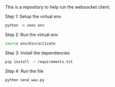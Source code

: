This is a repository to help run the websocket client.

Step 1:
Setup the virtual env

```bash
python -m venv env
```


Step 2:
Run the virtual env

```bash
source env/bin/activate
```

Step 3:
Install the dependencies

```bash
pip install -r requirements.txt
```

Step 4: 
Run the file

```bash
python send_wav.py
```